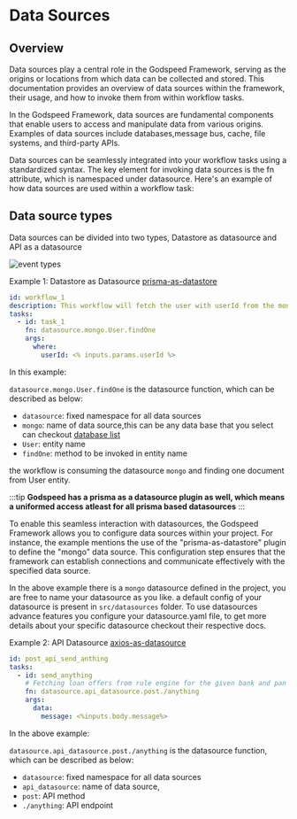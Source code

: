# Data Sources
## Overview

Data sources play a central role in the Godspeed Framework, serving as the origins or locations from which data can be collected and stored. This documentation provides an overview of data sources within the framework, their usage, and how to invoke them from within workflow tasks.

In the Godspeed Framework, data sources are fundamental components that enable users to access and manipulate data from various origins. Examples of data sources include databases,message bus, cache, file systems, and third-party APIs.

Data sources can be seamlessly integrated into your workflow tasks using a standardized syntax. The key element for invoking data sources is the fn attribute, which is namespaced under datasource. Here's an example of how data sources are used within a workflow task:

## Data source types

Data sources can be divided into two types, Datastore as datasource and API as a datasource


<img src="https://res.cloudinary.com/dsvdiwazh/image/upload/v1704478971/Screenshot_from_2024-01-05_23-52-33_e8ihnh.png" alt="event types" />


Example 1: Datastore as Datasource [prisma-as-datastore](/docs/microservices-framework/datasources/list-of-plugins#1-prisma-as-datasource)

```yaml
id: workflow_1
description: This workflow will fetch the user with userId from the mongo database
tasks:
  - id: task_1
    fn: datasource.mongo.User.findOne
    args:
      where:
        userId: <% inputs.params.userId %>
```


In this example:

`datasource.mongo.User.findOne` is the datasource function, which can be described as below:

  - `datasource`: fixed namespace for all data sources
  - `mongo`: name of data source,this can be any data base that you select can checkout [database list](/docs/getting-started/create-blog-project#prisma-supports-wide-range-of-databases)
  - `User`: entity name
  - `findOne`: method to be invoked in entity name

the workflow is consuming the datasource `mongo` and finding one document from User entity.

:::tip **Godspeed has a prisma as a datasource plugin as well, which means a uniformed access atleast for all prisma based datasources**
:::

To enable this seamless interaction with datasources, the Godspeed Framework allows you to configure data sources within your project. For instance, the example mentions the use of the "prisma-as-datastore" plugin to define the "mongo" data source. This configuration step ensures that the framework can establish connections and communicate effectively with the specified data source.

In the above example there is a `mongo` datasource defined in the project, you are free to name your datasource as you like. a default config of your datasource is present in `src/datasources` folder. To use datasources advance features you configure your datasource.yaml file, to get more details about your specific datasource checkout their respective docs.


Example 2: API Datasource  [axios-as-datasource](/docs/microservices-framework/datasources/list-of-plugins#2-axios-as-datasource)

```yaml
id: post_api_send_anthing
tasks:
  - id: send_anything
    # Fetching loan offers from rule engine for the given bank and pan card
    fn: datasource.api_datasource.post./anything
    args:
      data:
        message: <%inputs.body.message%>
```

In the above example:

`datasource.api_datasource.post./anything` is the datasource function, which can be described as below:

  - `datasource`: fixed namespace for all data sources
  - `api_datasource`: name of data source,
  - `post`: API method
  - `./anything`: API endpoint